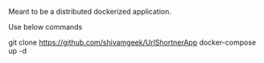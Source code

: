 Meant to be a distributed dockerized application.

Use below commands

git clone https://github.com/shivamgeek/UrlShortnerApp
docker-compose up -d
